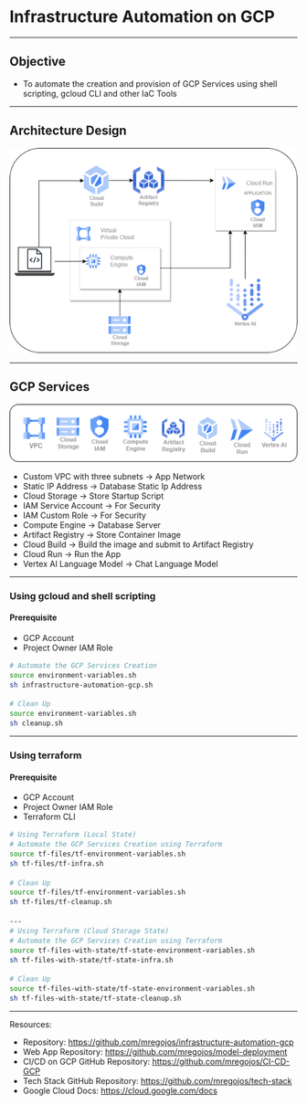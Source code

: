 # Infrastructure Automation on GCP

---
## Objective
* To automate the creation and provision of GCP Services using shell scripting, gcloud CLI and other IaC Tools

---
## Architecture Design
![Infrastructure Automation Architecture GCP](images/Infra-Architecture.drawio.png)

---
## GCP Services
![Infrastructure Automation Services GCP](images/infra.drawio.png)

* Custom VPC with three subnets -> App Network
* Static IP Address -> Database Static Ip Address
* Cloud Storage -> Store Startup Script 
* IAM Service Account  -> For Security
* IAM Custom Role -> For Security 
* Compute Engine -> Database Server
* Artifact Registry -> Store Container Image
* Cloud Build -> Build the image and submit to Artifact Registry
* Cloud Run -> Run the App
* Vertex AI Language Model -> Chat Language Model

---
### Using gcloud and shell scripting

#### Prerequisite
* GCP Account
* Project Owner IAM Role

```sh
# Automate the GCP Services Creation
source environment-variables.sh
sh infrastructure-automation-gcp.sh

# Clean Up
source environment-variables.sh
sh cleanup.sh
```

---
### Using terraform

#### Prerequisite
* GCP Account
* Project Owner IAM Role
* Terraform CLI

```sh
# Using Terraform (Local State)
# Automate the GCP Services Creation using Terraform
source tf-files/tf-environment-variables.sh
sh tf-files/tf-infra.sh

# Clean Up
source tf-files/tf-environment-variables.sh
sh tf-files/tf-cleanup.sh

---
# Using Terraform (Cloud Storage State)
# Automate the GCP Services Creation using Terraform
source tf-files-with-state/tf-state-environment-variables.sh
sh tf-files-with-state/tf-state-infra.sh

# Clean Up
source tf-files-with-state/tf-state-environment-variables.sh
sh tf-files-with-state/tf-state-cleanup.sh
```


---
Resources:
* Repository: https://github.com/mregojos/infrastructure-automation-gcp
* Web App Repository: https://github.com/mregojos/model-deployment
* CI/CD on GCP GitHub Repository: https://github.com/mregojos/CI-CD-GCP
* Tech Stack GitHub Repository: https://github.com/mregojos/tech-stack
* Google Cloud Docs: https://cloud.google.com/docs
